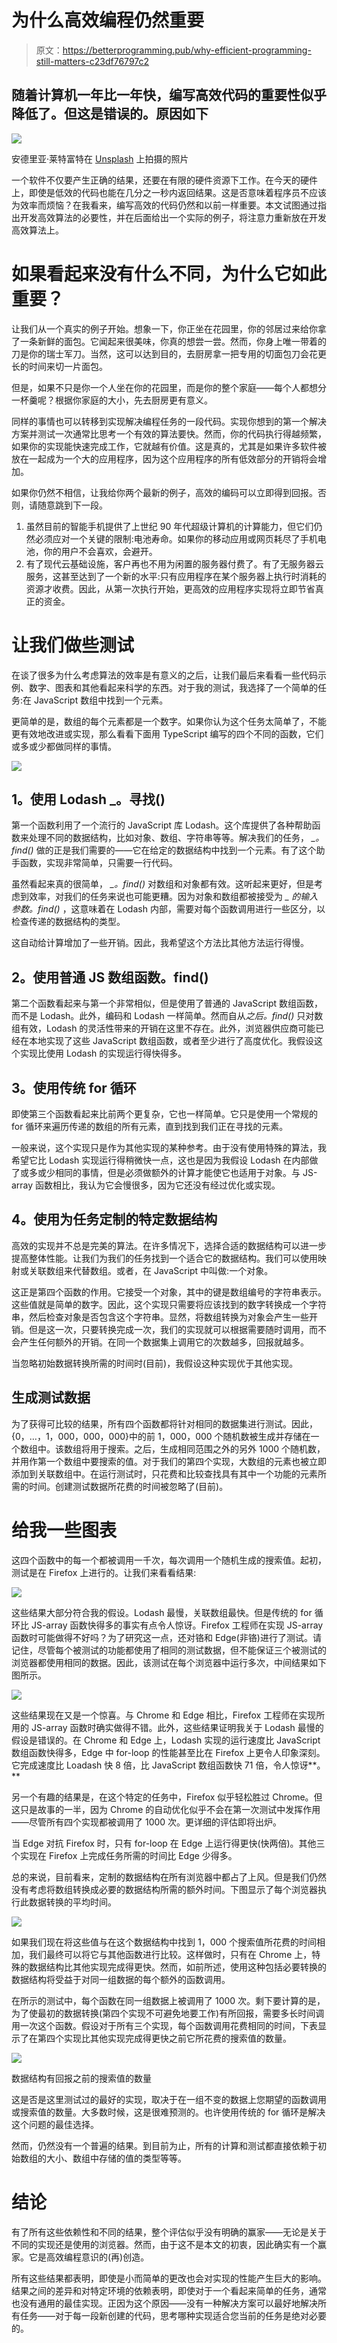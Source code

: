 # 为什么高效编程仍然重要

> 原文：<https://betterprogramming.pub/why-efficient-programming-still-matters-c23df76797c2>

## 随着计算机一年比一年快，编写高效代码的重要性似乎降低了。但这是错误的。原因如下

![](img/77be06eac71219e93575a75cca6fe349.png)

安德里亚·莱特富特在 [Unsplash](https://unsplash.com?utm_source=medium&utm_medium=referral) 上拍摄的照片

一个软件不仅要产生正确的结果，还要在有限的硬件资源下工作。在今天的硬件上，即使是低效的代码也能在几分之一秒内返回结果。这是否意味着程序员不应该为效率而烦恼？在我看来，编写高效的代码仍然和以前一样重要。本文试图通过指出开发高效算法的必要性，并在后面给出一个实际的例子，将注意力重新放在开发高效算法上。

# 如果看起来没有什么不同，为什么它如此重要？

让我们从一个真实的例子开始。想象一下，你正坐在花园里，你的邻居过来给你拿了一条新鲜的面包。它闻起来很美味，你真的想尝一尝。然而，你身上唯一带着的刀是你的瑞士军刀。当然，这可以达到目的，去厨房拿一把专用的切面包刀会花更长的时间来切一片面包。

但是，如果不只是你一个人坐在你的花园里，而是你的整个家庭——每个人都想分一杯羹呢？根据你家庭的大小，先去厨房更有意义。

同样的事情也可以转移到实现解决编程任务的一段代码。实现你想到的第一个解决方案并测试一次通常比思考一个有效的算法要快。然而，你的代码执行得越频繁，如果你的实现能快速完成工作，它就越有价值。这是真的，尤其是如果许多软件被放在一起成为一个大的应用程序，因为这个应用程序的所有低效部分的开销将会增加。

如果你仍然不相信，让我给你两个最新的例子，高效的编码可以立即得到回报。否则，请随意跳到下一段。

1.  虽然目前的智能手机提供了上世纪 90 年代超级计算机的计算能力，但它们仍然必须应对一个关键的限制:电池寿命。如果你的移动应用或网页耗尽了手机电池，你的用户不会喜欢，会避开。
2.  有了现代云基础设施，客户再也不用为闲置的服务器付费了。有了无服务器云服务，这甚至达到了一个新的水平:只有应用程序在某个服务器上执行时消耗的资源才收费。因此，从第一次执行开始，更高效的应用程序实现将立即节省真正的资金。

# 让我们做些测试

在谈了很多为什么考虑算法的效率是有意义的之后，让我们最后来看看一些代码示例、数字、图表和其他看起来科学的东西。对于我的测试，我选择了一个简单的任务:在 JavaScript 数组中找到一个元素。

更简单的是，数组的每个元素都是一个数字。如果你认为这个任务太简单了，不能更有效地改进或实现，那么看看下面用 TypeScript 编写的四个不同的函数，它们或多或少都做同样的事情。

![](img/25d68d8cb449463f65edcd3ec349c3d4.png)

## **1。使用 Lodash _。寻找()**

第一个函数利用了一个流行的 JavaScript 库 Lodash。这个库提供了各种帮助函数来处理不同的数据结构，比如对象、数组、字符串等等。解决我们的任务， *_。find()* 做的正是我们需要的——它在给定的数据结构中找到一个元素。有了这个助手函数，实现非常简单，只需要一行代码。

虽然看起来真的很简单， *_。find()* 对数组和对象都有效。这听起来更好，但是考虑到效率，对我们的任务来说也可能更糟。因为对象和数组都被接受为 *_ 的输入参数。find()* ，这意味着在 Lodash 内部，需要对每个函数调用进行一些区分，以检查传递的数据结构的类型。

这自动给计算增加了一些开销。因此，我希望这个方法比其他方法运行得慢。

## **2。使用普通 JS 数组函数。find()**

第二个函数看起来与第一个非常相似，但是使用了普通的 JavaScript 数组函数，而不是 Lodash。此外，编码和 Lodash 一样简单。然而自从*之后。find()* 只对数组有效，Lodash 的灵活性带来的开销在这里不存在。此外，浏览器供应商可能已经在本地实现了这些 JavaScript 数组函数，或者至少进行了高度优化。我假设这个实现比使用 Lodash 的实现运行得快得多。

## **3。使用传统 for 循环**

即使第三个函数看起来比前两个更复杂，它也一样简单。它只是使用一个常规的 for 循环来遍历传递的数组的所有元素，直到找到我们正在寻找的元素。

一般来说，这个实现只是作为其他实现的某种参考。由于没有使用特殊的算法，我希望它比 Lodash 实现运行得稍微快一点，这也是因为我假设 Lodash 在内部做了或多或少相同的事情，但是必须做额外的计算才能使它也适用于对象。与 JS-array 函数相比，我认为它会慢很多，因为它还没有经过优化或实现。

## **4。使用为任务定制的特定数据结构**

高效的实现并不总是完美的算法。在许多情况下，选择合适的数据结构可以进一步提高整体性能。让我们为我们的任务找到一个适合它的数据结构。我们可以使用映射或关联数组来代替数组。或者，在 JavaScript 中叫做:一个对象。

这正是第四个函数的作用。它接受一个对象，其中的键是数组编号的字符串表示。这些值就是简单的数字。因此，这个实现只需要将应该找到的数字转换成一个字符串，然后检查对象是否包含这个字符串。显然，将数组转换为对象会产生一些开销。但是这一次，只要转换完成一次，我们的实现就可以根据需要随时调用，而不会产生任何额外的开销。在同一个数据集上调用它的次数越多，回报就越多。

当忽略初始数据转换所需的时间时(目前)，我假设这种实现优于其他实现。

## 生成测试数据

为了获得可比较的结果，所有四个函数都将针对相同的数据集进行测试。因此，{0，…，1，000，000，000}中的前 1，000，000 个随机数被生成并存储在一个数组中。该数组将用于搜索。之后，生成相同范围之外的另外 1000 个随机数，并用作第一个数组中要搜索的值。对于我们的第四个实现，大数组的元素也被立即添加到关联数组中。在运行测试时，只花费和比较查找具有其中一个功能的元素所需的时间。创建测试数据所花费的时间被忽略了(目前)。

# 给我一些图表

这四个函数中的每一个都被调用一千次，每次调用一个随机生成的搜索值。起初，测试是在 Firefox 上进行的。让我们来看看结果:

![](img/b5c7fbc3ddcefb87a3cf16959989ff63.png)

这些结果大部分符合我的假设。Lodash 最慢，关联数组最快。但是传统的 for 循环比 JS-array 函数快得多的事实有点令人惊讶。Firefox 工程师在实现 JS-array 函数时可能做得不好吗？为了研究这一点，还对铬和 Edge(非铬)进行了测试。请记住，尽管每个被测试的功能都使用了相同的测试数据，但不能保证三个被测试的浏览器都使用相同的数据。因此，该测试在每个浏览器中运行多次，中间结果如下图所示。

![](img/f7904725de840ea4d23d299b1c029359.png)

这些结果现在又是一个惊喜。与 Chrome 和 Edge 相比，Firefox 工程师在实现所用的 JS-array 函数时确实做得不错。此外，这些结果证明我关于 Lodash 最慢的假设是错误的。在 Chrome 和 Edge 上，Lodash 实现的运行速度比 JavaScript 数组函数快得多，Edge 中 for-loop 的性能甚至比在 Firefox 上更令人印象深刻。它完成速度比 Loadash 快 8 倍，比 JavaScript 数组函数快 71 倍，令人惊讶**。**

另一个有趣的结果是，在这个特定的任务中，Firefox 似乎轻松胜过 Chrome。但这只是故事的一半，因为 Chrome 的自动优化似乎不会在第一次测试中发挥作用——尽管所有四个实现都被调用了 1000 次。更详细的评估即将出炉。

当 Edge 对抗 Firefox 时，只有 for-loop 在 Edge 上运行得更快(快两倍)。其他三个实现在 Firefox 上完成任务所需的时间比 Edge 少得多。

总的来说，目前看来，定制的数据结构在所有浏览器中都占了上风。但是我们仍然没有考虑将数组转换成必要的数据结构所需的额外时间。下图显示了每个浏览器执行此数据转换的平均时间。

![](img/f92e0e52c21ccb4f8c9dfe3633c0ac4c.png)

如果我们现在将这些值与在这个数据结构中找到 1，000 个搜索值所花费的时间相加，我们最终可以将它与其他函数进行比较。这样做时，只有在 Chrome 上，特殊的数据结构比其他实现完成得更快。然而，如前所述，使用这种包括必要转换的数据结构将受益于对同一组数据的每个额外的函数调用。

在所示的测试中，每个函数在同一组数据上被调用了 1000 次。剩下要计算的是，为了使最初的数据转换(第四个实现不可避免地要工作)有所回报，需要多长时间调用一次这个函数。假设对于所有三个实现，每个函数调用花费相同的时间，下表显示了在第四个实现比其他实现完成得更快之前它所花费的搜索值的数量。

![](img/301725b6bf4dae27bc04e55cf334b238.png)

数据结构有回报之前的搜索值的数量

这是否是这里测试过的最好的实现，取决于在一组不变的数据上您期望的函数调用或搜索值的数量。大多数时候，这是很难预测的。也许使用传统的 for 循环是解决这个问题的最佳选择。

然而，仍然没有一个普遍的结果。到目前为止，所有的计算和测试都直接依赖于初始数组的大小、数组中存储的值的类型等等。

# 结论

有了所有这些依赖性和不同的结果，整个评估似乎没有明确的赢家——无论是关于不同的实现还是使用的浏览器。然而，由于这不是本文的初衷，因此确实有一个赢家。它是高效编程意识的(再)创造。

所有这些结果都表明，即使是小而简单的更改也会对实现的性能产生巨大的影响。结果之间的差异和对特定环境的依赖表明，即使对于一个看起来简单的任务，通常也没有通用的最佳实现。正因为这个原因——没有一种解决方案可以最好地解决所有任务——对于每一段新创建的代码，思考哪种实现适合您当前的任务是绝对必要的。